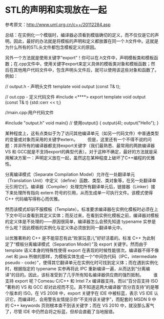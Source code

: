 # STL的声明和实现放在一起



参考原文：http://www.uml.org.cn/c++/20112284.asp



总结：在实例化一个模版时，编译器必须看到模版确切的定义，而不仅仅是它的声明。因此，最好的办法就是将模板的声明和定义都放置在同一个.h文件中。这就是为什么所有的STL头文件都包含模板定义的原因。



另外一个方法就是使用关键字“export”！你可以在.h文件中，声明模板类和模板函数；在.cpp文件中，使用关键字export来定义具体的模板类对象和模板函数；然后在其他用户代码文件中，包含声明头文件后，就可以使用该这些对象和函数了。例如：

// output.h - 声明头文件
template<class T> void output (const T& t);

// out.cpp - 定义代码文件
\#include <****>
export template<class T> void output (const T& t) {std::cerr << t;}

//main.cpp:用户代码文件

\#include "output.h"
void main() // 使用output()
{
output(4);
output("Hello");
}

 某种程度上，这有点类似于为了访问其他编译单元（如另一代码文件）中普通类型的变量或对象而采用的关键字extern。
　　但是，这里还有一个不得不说的问题：并非所有的编译器都支持export关键字（我们最熟悉、最常用的两款编译器VS 和 GCC就是不支持export的典型代表）。对于这种不确定，最好的方法就是采用解决方案一：声明定义放在一起，虽然这在某种程度上破坏了C++编程的优雅性。

 分离编译模式（Separate Compilation Model）允许在一处翻译单元（Translation Unit）中定义（define）函数、类型、类对象等，在另一处翻译单元引用它们。编译器（Compiler）处理完所有翻译单元后，链接器（Linker）接下来处理所有指向 extern 符号的引用，从而生成单一可执行文件。该模式使得 C++ 代码编写得称心而优雅。

 然而该模式却驯不服模板（Template）。标准要求编译器在实例化模板时必须在上下文中可以查看到其定义实体；而反过来，在看到实例化模板之前，编译器对模板的定义体是不处理的——原因很简单，编译器怎么会预先知道 typename 实参是什么呢？因此模板的实例化与定义体必须放到同一翻译单元中。

 以优雅著称的 C++ 是不能容忍有此“败家玩意儿”好好活着的。标准 C++ 为此制定了“模板分离编译模式（Separation Model）”及 export 关键字。然而由于 template 语义本身的特殊性使得 export 在表现的时候性能很次。编译器不得不像 .net 和 java 所做的那样，为模板实体生成一个“中间伪代码（IPC，intermediate pseudo - code）”，使得其它翻译单元在实例化时可找到定义体；而在遇到实例化时，根据指定的 typename 实参再将此 IPC 重新编译一遍，从而达到“分离编译”的目的。因此，该标准受到了几乎所有知名编译器供应商的强烈抵制。
　　谁支持 export 呢？Comeau C/C++ 和 Intel 7.x 编译器支持。而以“百分百支持 ISO ”著称的 VS 和 GCC 却对此视而不见。真不知道这两大编译器“百分百支持”的是哪个版本的 ISO。在 VS 2008 中，export 关键字在 IDE 中被标蓝，表示 VS IDE 认识它，而编译时，会用警告友情提示你“不支持该关键字”，而配套的 MSDN 9 中的 C++ keywords 页则根本查不到该关键字；而在 VS 2010 中，就没那么客气了，尽管 IDE 中仍然会将之标蓝，但却会直截了当地报错。